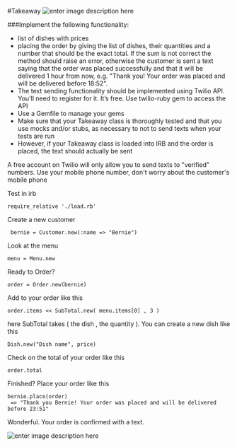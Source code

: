 #Takeaway
![enter image description here](http://www.pekinghouse.co.uk/images/peking_counter.jpg)

###Implement the following functionality:

 - list of dishes with prices
 - placing the order by giving the list of dishes, their quantities and
   a number that should be the exact total. If the sum is not correct
   the method should raise an error, otherwise the customer is sent a
   text saying that the order was placed successfully and that it will
   be delivered 1 hour from now, e.g. "Thank you! Your order was placed
   and will be delivered before 18:52".
 - The text sending functionality should be implemented using Twilio
   API. You'll need to register for it. It’s free. Use twilio-ruby gem
   to access the API
 - Use a Gemfile to manage your gems
 - Make sure that your Takeaway class is thoroughly tested and that you
   use mocks and/or stubs, as necessary to not to send texts when your
   tests are run
 - However, if your Takeaway class is loaded into IRB and the order is
   placed, the text should actually be sent

A free account on Twilio will only allow you to send texts to "verified" numbers. Use your mobile phone number, don't worry about the customer's mobile phone

Test in irb

    require_relative './load.rb'

Create a new customer

     bernie = Customer.new(:name => "Bernie")
Look at the menu

    menu = Menu.new
Ready to Order?

    order = Order.new(bernie)

Add to your order like this

    order.items << SubTotal.new( menu.items[0] , 3 )
here SubTotal takes ( the dish , the quantity ). You can create a new dish like this 

    Dish.new("Dish name", price)

 
Check on the total of your order like this

    order.total

Finished? Place your order like this

    bernie.place(order)
     => "Thank you Bernie! Your order was placed and will be delivered before 23:51" 

Wonderful. Your order is confirmed with a text.

![enter image description here](https://pbs.twimg.com/media/Byps43oIcAARnn9.jpg:large)

